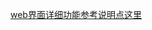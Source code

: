 [web界面详细功能参考说明点这里](https://github.com/zcg1011713962/spring-cloud-system/tree/master/chat-java#readme)



